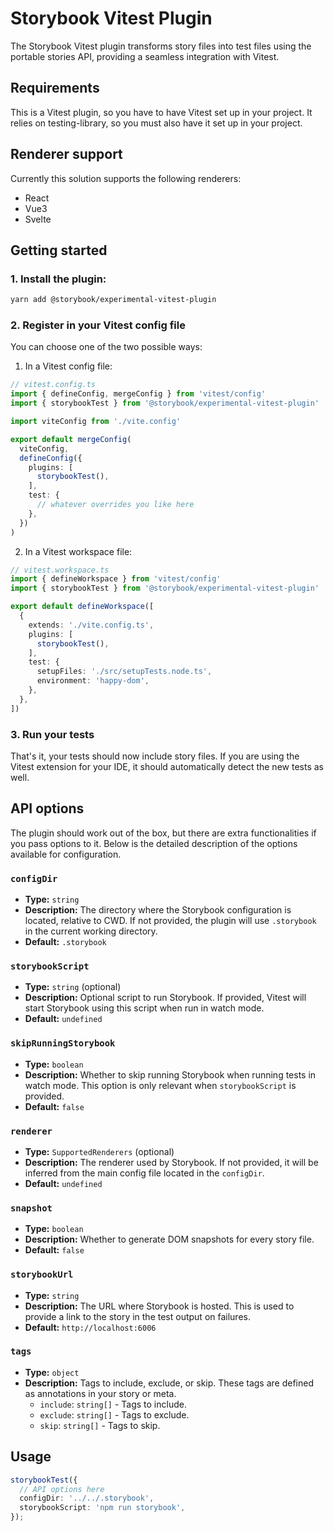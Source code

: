 # Storybook Vitest Plugin

The Storybook Vitest plugin transforms story files into test files using the portable stories API, providing a seamless integration with Vitest.

## Requirements

This is a Vitest plugin, so you have to have Vitest set up in your project. It relies on testing-library, so you must also have it set up in your project.

## Renderer support

Currently this solution supports the following renderers:
- React
- Vue3
- Svelte

## Getting started

### 1. Install the plugin:
```sh
yarn add @storybook/experimental-vitest-plugin
```

### 2. Register in your Vitest config file

You can choose one of the two possible ways:
1. In a Vitest config file:
```ts
// vitest.config.ts
import { defineConfig, mergeConfig } from 'vitest/config'
import { storybookTest } from '@storybook/experimental-vitest-plugin'

import viteConfig from './vite.config'

export default mergeConfig(
  viteConfig,
  defineConfig({
    plugins: [
      storybookTest(),
    ],
    test: {
      // whatever overrides you like here
    },
  })
)
```

2. In a Vitest workspace file:
```ts
// vitest.workspace.ts
import { defineWorkspace } from 'vitest/config'
import { storybookTest } from '@storybook/experimental-vitest-plugin'

export default defineWorkspace([
  {
    extends: './vite.config.ts',
    plugins: [
      storybookTest(),
    ],
    test: {
      setupFiles: './src/setupTests.node.ts',
      environment: 'happy-dom',
    },
  },
])
```

### 3. Run your tests

That's it, your tests should now include story files. If you are using the Vitest extension for your IDE, it should automatically detect the new tests as well.

## API options

The plugin should work out of the box, but there are extra functionalities if you pass options to it. Below is the detailed description of the options available for configuration.

### `configDir`

- **Type:** `string`
- **Description:** The directory where the Storybook configuration is located, relative to CWD. If not provided, the plugin will use `.storybook` in the current working directory.
- **Default:** `.storybook`

### `storybookScript`

- **Type:** `string` (optional)
- **Description:** Optional script to run Storybook. If provided, Vitest will start Storybook using this script when run in watch mode.
- **Default:** `undefined`

### `skipRunningStorybook`

- **Type:** `boolean`
- **Description:** Whether to skip running Storybook when running tests in watch mode. This option is only relevant when `storybookScript` is provided.
- **Default:** `false`

### `renderer`

- **Type:** `SupportedRenderers` (optional)
- **Description:** The renderer used by Storybook. If not provided, it will be inferred from the main config file located in the `configDir`.
- **Default:** `undefined`

### `snapshot`

- **Type:** `boolean`
- **Description:** Whether to generate DOM snapshots for every story file.
- **Default:** `false`

### `storybookUrl`

- **Type:** `string`
- **Description:** The URL where Storybook is hosted. This is used to provide a link to the story in the test output on failures.
- **Default:** `http://localhost:6006`

### `tags`

- **Type:** `object`
- **Description:** Tags to include, exclude, or skip. These tags are defined as annotations in your story or meta.
  - `include`: `string[]` - Tags to include.
  - `exclude`: `string[]` - Tags to exclude.
  - `skip`: `string[]` - Tags to skip.

## Usage

```ts
storybookTest({
  // API options here
  configDir: '../../.storybook',
  storybookScript: 'npm run storybook',
});
```
